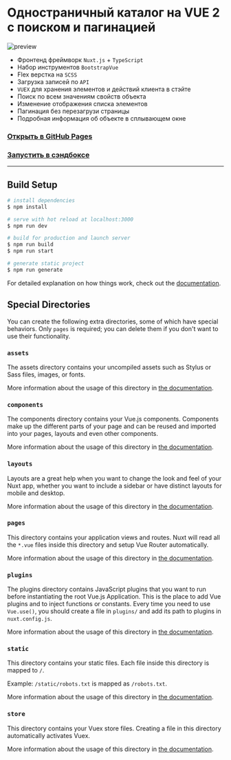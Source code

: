 # Одностраничный каталог на VUE 2 с поиском и пагинацией

![preview](https://user-images.githubusercontent.com/22976310/200048985-126821dc-916f-427e-b367-405af02770ae.gif)

- Фронтенд фреймворк `Nuxt.js` + `TypeScript`
- Набор инструментов `BootstrapVue`
- Flex верстка на `SCSS`
- Загрузка записей по  `API`
- `VUEX` для хранения элементов и действий клиента в стэйте
- Поиск по всем значениям свойств объекта
- Изменение отображения списка элементов
- Пагинация без перезагрузи страницы
- Подробная информация об объекте в сплывающем окне

### [Открыть в GitHub Pages](https://mrmadu.github.io/vue2-catalog/)
### [Запустить в сэндбоксе](https://codesandbox.io/s/github/mrmadu/vue2-catalog)

------------------

## Build Setup

```bash
# install dependencies
$ npm install

# serve with hot reload at localhost:3000
$ npm run dev

# build for production and launch server
$ npm run build
$ npm run start

# generate static project
$ npm run generate
```

For detailed explanation on how things work, check out the [documentation](https://nuxtjs.org).

## Special Directories

You can create the following extra directories, some of which have special behaviors. Only `pages` is required; you can delete them if you don't want to use their functionality.

### `assets`

The assets directory contains your uncompiled assets such as Stylus or Sass files, images, or fonts.

More information about the usage of this directory in [the documentation](https://nuxtjs.org/docs/2.x/directory-structure/assets).

### `components`

The components directory contains your Vue.js components. Components make up the different parts of your page and can be reused and imported into your pages, layouts and even other components.

More information about the usage of this directory in [the documentation](https://nuxtjs.org/docs/2.x/directory-structure/components).

### `layouts`

Layouts are a great help when you want to change the look and feel of your Nuxt app, whether you want to include a sidebar or have distinct layouts for mobile and desktop.

More information about the usage of this directory in [the documentation](https://nuxtjs.org/docs/2.x/directory-structure/layouts).


### `pages`

This directory contains your application views and routes. Nuxt will read all the `*.vue` files inside this directory and setup Vue Router automatically.

More information about the usage of this directory in [the documentation](https://nuxtjs.org/docs/2.x/get-started/routing).

### `plugins`

The plugins directory contains JavaScript plugins that you want to run before instantiating the root Vue.js Application. This is the place to add Vue plugins and to inject functions or constants. Every time you need to use `Vue.use()`, you should create a file in `plugins/` and add its path to plugins in `nuxt.config.js`.

More information about the usage of this directory in [the documentation](https://nuxtjs.org/docs/2.x/directory-structure/plugins).

### `static`

This directory contains your static files. Each file inside this directory is mapped to `/`.

Example: `/static/robots.txt` is mapped as `/robots.txt`.

More information about the usage of this directory in [the documentation](https://nuxtjs.org/docs/2.x/directory-structure/static).

### `store`

This directory contains your Vuex store files. Creating a file in this directory automatically activates Vuex.

More information about the usage of this directory in [the documentation](https://nuxtjs.org/docs/2.x/directory-structure/store).

